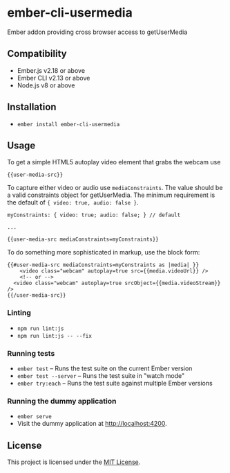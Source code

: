 # ember-cli-usermedia

Ember addon providing cross browser access to getUserMedia


Compatibility
------------------------------------------------------------------------------

* Ember.js v2.18 or above
* Ember CLI v2.13 or above
* Node.js v8 or above


Installation
------------------------------------------------------------------------------

* `ember install ember-cli-usermedia`

## Usage

To get a simple HTML5 autoplay video element that grabs the webcam use
```
{{user-media-src}}
```

To capture either video or audio use `mediaConstraints`. The value should be a valid constraints object for getUserMedia. The minimum requirement is the default of `{ video: true, audio: false }`.

```
myConstraints: { video: true; audio: false; } // default

...

{{user-media-src mediaConstraints=myConstraints}}
```

To do something more sophisticated in markup, use the block form:

```
{{#user-media-src mediaConstraints=myConstraints as |media| }}
	<video class="webcam" autoplay=true src={{media.videoUrl}} />
	<!-- or -->
  <video class="webcam" autoplay=true srcObject={{media.videoStream}} />
{{/user-media-src}}
```

### Linting

* `npm run lint:js`
* `npm run lint:js -- --fix`

### Running tests

* `ember test` – Runs the test suite on the current Ember version
* `ember test --server` – Runs the test suite in "watch mode"
* `ember try:each` – Runs the test suite against multiple Ember versions

### Running the dummy application

* `ember serve`
* Visit the dummy application at [http://localhost:4200](http://localhost:4200).


License
------------------------------------------------------------------------------

This project is licensed under the [MIT License](LICENSE.md).
